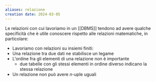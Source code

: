 ```yaml
---
aliases: relazione
creation date: 2024-03-05
---
```


Le relazioni con cui lavoriamo in un [[DBMS]] tendono ad avere qualche specificità che è utile conoscere rispetto alle relazioni matematiche, in particolare:

- Lavoriamo con relazioni su insiemi finiti:
- Una relazione tra due dati ne stabilisce un legame
- L'ordine fra gli elementi di una relazione non è importante
	- due tabelle con gli stessi elementi in ordine diverso indicano la stessa relazione
- Un relazione non può avere $n$-uple uguali